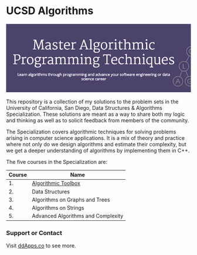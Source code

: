 # UCSD Algorithms
![](https://raw.githubusercontent.com/duliodenis/ucsd-algorithms/master/art/Specialization-Header.png)

This repository is a collection of my solutions to the problem sets in the University of California, San Diego, Data Structures &amp; Algorithms Specialization. These solutions are meant as a way to share both my logic and thinking as well as to solicit feedback from members of the community.

The Specialization covers algorithmic techniques for solving problems arising in computer science applications. It is a mix of theory and practice where not only do we design algorithms and estimate their complexity, but we get a deeper understanding of algorithms by implementing them in C++.

The five courses in the Specialization are:

Course  | Name
------------- | -------------
1. | [Algorithmic Toolbox](https://github.com/duliodenis/ucsd-algorithms/tree/master/1_algorithmic-toolbox)
2. | Data Structures
3. | Algorithms on Graphs and Trees
4. | Algorithms on Strings
5. | Advanced Algorithms and Complexity

### Support or Contact
Visit [ddApps.co](http://ddapps.co) to see more.